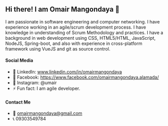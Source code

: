 ## Hi there! I am Omair Mangondaya 👋
I am passionate in software engineering and computer networking. I have experience working in an agile/scrum development process.
I have knowledge in understanding of Scrum Methodology and practices. I have a background in web development using CSS, HTML5/HTML, JavaScript, NodeJS, Spring-boot, and also with experience in cross-platform framework using VueJS and git as source control.

#### Social Media
- 🔭 LinkedIn: www.linkedin.com/in/omairmangondaya
- 🌱 Facebook: https://www.facebook.com/omairmangondaya.alamada/
- 👯 Instagram: @umair
- ⚡ Fun fact: I am agile developer.

#### Contact Me
- 📧 omairmangondaya@gmail.com
- 📞 09303549784
